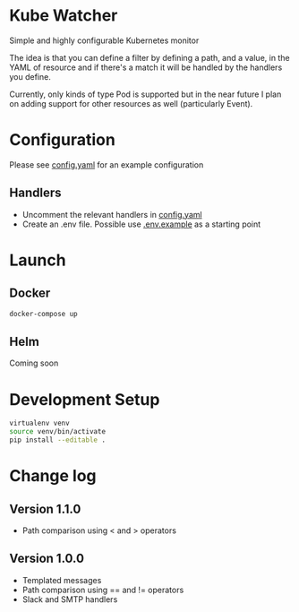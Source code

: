 # Kube Watcher
Simple and highly configurable Kubernetes monitor

The idea is that you can define a filter by defining a path, and a value, in the YAML of resource and if there's a match it will be handled by the handlers you define.

Currently, only kinds of type Pod is supported but in the near future I plan on adding support for other resources as well (particularly Event).

# Configuration
Please see [config.yaml](config.yaml) for an example configuration

## Handlers
 - Uncomment the relevant handlers in [config.yaml](config.yaml)
 - Create an .env file. Possible use [.env.example](.env.example) as a starting point

# Launch

## Docker
```bash
docker-compose up
```

## Helm
Coming soon

# Development Setup
```bash
virtualenv venv
source venv/bin/activate
pip install --editable .
```

# Change log
## Version 1.1.0
- Path comparison using < and > operators

## Version 1.0.0
 - Templated messages
 - Path comparison using == and != operators
 - Slack and SMTP handlers
